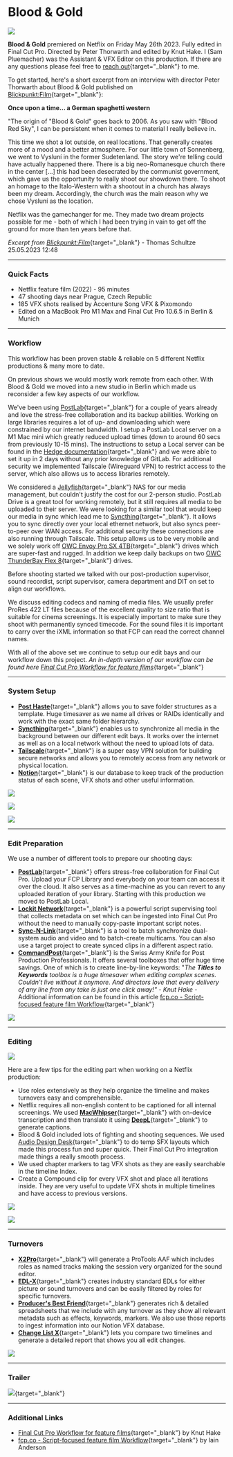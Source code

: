 # Blood & Gold

![](/static/blood-and-gold-1.jpg)

**Blood & Gold** premiered on Netflix on Friday May 26th 2023. Fully edited in Final Cut Pro. Directed by Peter Thorwarth and edited by Knut Hake.
I (Sam Pluemacher) was the Assistant & VFX Editor on this production. If there are any questions please feel free to [reach out](https://sammathis.com/contact-me/){target="_blank"} to me.

To get started, here's a short excerpt from an interview with director Peter Thorwarth about Blood & Gold published on [Blickpunkt:Film](https://www.blickpunktfilm.de/produktion/blood-und-gold-es-war-einmal-ein-deutscher-spagettiwestern-9fbcb9a84fc42fa2b1ad7850b6af5c87){target="_blank"}:  

**Once upon a time... a German spaghetti western**  

"The origin of "Blood & Gold" goes back to 2006. As you saw with "Blood Red Sky", I can be persistent when it comes to material I really believe in.

This time we shot a lot outside, on real locations. That generally creates more of a mood and a better atmosphere. For our little town of Sonnenberg, we went to Vysluní in the former Sudetenland. The story we're telling could have actually happened there. There is a big neo-Romanesque church there in the center [...] this had been desecrated by the communist government, which gave us the opportunity to really shoot our showdown there. To shoot an homage to the Italo-Western with a shootout in a church has always been my dream. Accordingly, the church was the main reason why we chose Vysluní as the location.

Netflix was the gamechanger for me. They made two dream projects possible for me - both of which I had been trying in vain to get off the ground for more than ten years before that.

*Excerpt from* [*Blickpunkt:Film*](https://www.blickpunktfilm.de/produktion/blood-und-gold-es-war-einmal-ein-deutscher-spagettiwestern-9fbcb9a84fc42fa2b1ad7850b6af5c87){target="_blank"} - Thomas Schultze 25.05.2023 12:48

---

### Quick Facts

- Netflix feature film (2022) - 95 minutes
- 47 shooting days near Prague, Czech Republic
- 185 VFX shots realised by Accenture Song VFX & Pixomondo
- Edited on a MacBook Pro M1 Max and Final Cut Pro 10.6.5 in Berlin & Munich

---

### Workflow

This workflow has been proven stable & reliable on 5 different Netflix productions & many more to date.

On previous shows we would mostly work remote from each other. With Blood & Gold we moved into a new studio in Berlin which made us reconsider a few key aspects of our workflow.

We've been using [PostLab](https://hedge.video/postlab){target="_blank"} for a couple of years already and love the stress-free collaboration and its backup abilities. Working on large libraries requires a lot of up- and downloading which were constrained by our internet bandwidth. I setup a PostLab Local server on a M1 Mac mini which greatly reduced upload times (down to around 60 secs from previously 10-15 mins). The instructions to setup a Local server can be found in the [Hedge documentation](https://docs.hedge.video/postlab/postlab-local){target="_blank"} and we were able to set it up in 2 days without any prior knowledge of GitLab. For additional security we implemented Tailscale (Wireguard VPN) to restrict access to the server, which also allows us to access libraries remotely.

We considered a [Jellyfish](https://www.lumaforge.com/jellyfish){target="_blank"} NAS for our media management, but couldn't justify the cost for our 2-person studio. PostLab Drive is a great tool for working remotely, but it still requires all media to be uploaded to their server. We were looking for a similar tool that would keep our media in sync which lead me to [Syncthing](https://syncthing.net/){target="_blank"}. It allows you to sync directly over your local ethernet network, but also syncs peer-to-peer over WAN access. For additional security these connections are also running through Tailscale. This setup allows us to be very mobile and we solely work off [OWC Envoy Pro SX 4TB](https://www.owc.com/solutions/envoy-pro-sx){target="_blank"} drives which are super-fast and rugged. In addition we keep daily backups on two [OWC ThunderBay Flex 8](https://www.owc.com/solutions/thunderbay-flex-8){target="_blank"} drives.

Before shooting started we talked with our post-production supervisor, sound recordist, script supervisor, camera department and DIT on set to align our workflows.

We discuss editing codecs and naming of media files. We usually prefer ProRes 422 LT files because of the excellent quality to size ratio that is suitable for cinema screenings.
It is especially important to make sure they shoot with permanently synced timecode. For the sound files it is important to carry over the iXML information so that FCP can read the correct channel names.

With all of the above set we continue to setup our edit bays and our workflow down this project. *An in-depth version of our workflow can be found here* [*Final Cut Pro Workflow for feature films*](https://knuthake.notion.site/Final-Cut-Pro-Workflow-for-feature-films-8ba47cb0860049eebca48e4317ba2c09){target="_blank"}

---

### System Setup

- [**Post Haste**](https://www.digitalrebellion.com/posthaste/){target="_blank"} allows you to save folder structures as a template. Huge timesaver as we name all drives or RAIDs identically and work with the exact same folder hierarchy.
- [**Syncthing**](https://syncthing.net/){target="_blank"} enables us to synchronize all media in the background between our different edit bays. It works over the internet as well as on a local network without the need to upload lots of data.
- [**Tailscale**](https://tailscale.com/){target="_blank"} is a super easy VPN solution for building secure networks and allows you to remotely access from any network or physical location.
- [**Notion**](https://notion.so){target="_blank"} is our database to keep track of the production status of each scene, VFX shots and other useful information.

![](/static/blood-and-gold-2.jpg)

![](/static/blood-and-gold-3.jpg)

![](blood-and-gold-4.png)

---

### Edit Preparation

We use a number of different tools to prepare our shooting days:

- [**PostLab**](https://hedge.video/postlab){target="_blank"} offers stress-free collaboration for Final Cut Pro. Upload your FCP Library and everybody on your team can access it over the cloud. It also serves as a time-machine as you can revert to any uploaded iteration of your library. Starting with this production we moved to PostLab Local.
- [**Lockit Network**](https://lockitnetwork.com/home/){target="_blank"} is a powerful script supervising tool that collects metadata on set which can be ingested into Final Cut Pro without the need to manually copy-paste important script notes.
- [**Sync-N-Link**](https://intelligentassistance.com/sync-n-lnk-x.html){target="_blank"} is a tool to batch synchronize dual-system audio and video and to batch-create multicams. You can also use a target project to create synced clips in a different aspect ratio.
- [**CommandPost**](https://commandpost.io/){target="_blank"} is the Swiss Army Knife for Post Production Professionals. It offers several toolboxes that offer huge time savings. One of which is to create line-by-line keywords:
"*The* ***Titles to Keywords** toolbox is a huge timesaver when editing complex scenes. Couldn’t live without it anymore. And directors love that every delivery of any line from any take is just one click away!" - Knut Hake -* Additional information can be found in this article [fcp.co - Script-focused feature film Workflow](https://fcp.co/final-cut-pro/2605-a-new-script-focused-feature-film-workflow-for-final-cut-pro){target="_blank"}

![](blood-and-gold-5.png)

---

### Editing

![](/static/blood-and-gold-6.png)

Here are a few tips for the editing part when working on a Netflix production:

- Use roles extensively as they help organize the timeline and makes turnovers easy and comprehensible.
- Netflix requires all non-english content to be captioned for all internal screenings. We used [**MacWhipser**](https://goodsnooze.gumroad.com/l/macwhisper?layout=profile){target="_blank"} with on-device transcription and then translate it using [**DeepL**](https://deepl.com/){target="_blank"} to generate captions.
- Blood & Gold included lots of fighting and shooting sequences. We used [Audio Design Desk](https://add.app/){target="_blank"} to do temp SFX layouts which made this process fun and super quick. Their Final Cut Pro integration made things a really smooth process.
- We used chapter markers to tag VFX shots as they are easily searchable in the timeline Index.
- Create a Compound clip for every VFX shot and place all iterations inside. They are very useful to update VFX shots in multiple timelines and have access to previous versions.

![](/static/blood-and-gold-7.png)

![](blood-and-gold-8.png)

---

### Turnovers

- [**X2Pro**](https://x2pro.net/){target="_blank"} will generate a ProTools AAF which includes roles as named tracks making the session very organized for the sound editor.
- [**EDL-X**](https://xmil.biz/EDL-X/EDL-X.shtml){target="_blank"} creates industry standard EDLs for either picture or sound turnovers and can be easily filtered by roles for specific turnovers.
- [**Producer's Best Friend**](https://intelligentassistance.com/producer-s-best-friend.html){target="_blank"} generates rich & detailed spreadsheets that we include with any turnover as they show all relevant metadata such as effects, keywords, markers. We also use those reports to ingest information into our Notion VFX database.
- [**Change List X**](https://intelligentassistance.com/change-list-x.html){target="_blank"} lets you compare two timelines and generate a detailed report that shows you all edit changes.

![](/static/blood-and-gold-9.png)

---

### Trailer

[![](/static/blood-and-gold.jpg)](https://www.youtube.com/watch?v=mqNzrsUerYw){target="_blank"}

---

### Additional Links

- [Final Cut Pro Workflow for feature films](https://knuthake.notion.site/Final-Cut-Pro-Workflow-for-feature-films-8ba47cb0860049eebca48e4317ba2c09){target="_blank"} by Knut Hake
- [fcp.co - Script-focused feature film Workflow](https://fcp.co/final-cut-pro/2605-a-new-script-focused-feature-film-workflow-for-final-cut-pro){target="_blank"} by Iain Anderson
